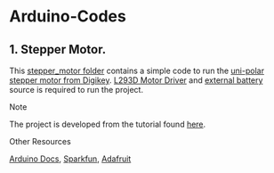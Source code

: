 # Arduino-Codes

## 1. Stepper Motor.
   
This [stepper_motor folder](./stepper_motor/) contains a simple code to run the [uni-polar stepper motor from Digikey](https://www.adafruit.com/product/858?gQT=1).
[L293D Motor Driver](https://www.digikey.com/short/f9rbw3nz) and [external battery](https://www.digikey.com/short/vb0hcbm7) source is required to run the project.


> [!NOTE]  
> The project is developed from the tutorial found [here](https://www.instructables.com/Arduino-How-to-Control-a-Stepper-Motor-With-L293D-/).
> 
> Other Resources
> 
> [Arduino Docs](https://docs.arduino.cc/learn/electronics/stepper-motors/#unipolar-stepper-circuit-and-schematic), 
> [Sparkfun](https://cdn.sparkfun.com/assets/0/f/d/5/d/adafruit-tb6612-h-bridge-dc-stepper-motor-driver-breakout.pdf),
> [Adafruit](https://learn.adafruit.com/adafruit-arduino-lesson-16-stepper-motors/breadboard-layout)

